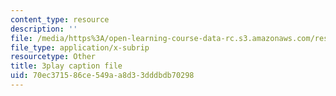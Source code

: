 ```yaml
---
content_type: resource
description: ''
file: /media/https%3A/open-learning-course-data-rc.s3.amazonaws.com/res-3-003-learn-to-build-your-own-videogame-with-the-unity-game-engine-and-microsoft-kinect-january-iap-2017/70ec371586ce549aa8d33dddbdb70298_a4snWHyNTJ4.vtt
file_type: application/x-subrip
resourcetype: Other
title: 3play caption file
uid: 70ec3715-86ce-549a-a8d3-3dddbdb70298
---
```

